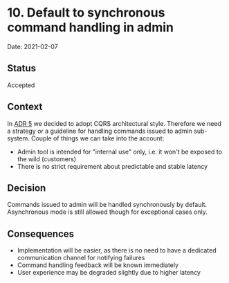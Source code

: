 # 10. Default to synchronous command handling in admin

Date: 2021-02-07

## Status

Accepted

## Context

In [ADR 5](0005-use-cqrs-architectural-style.md) we decided to adopt CQRS architectural style. Therefore we  need a 
strategy or a guideline for handling commands issued to admin sub-system. Couple of things we can take into the
account:
- Admin tool is intended for "internal use" only, i.e. it won't be exposed to the wild (customers)
- There is no strict requirement about predictable and stable latency

## Decision

Commands issued to admin will be handled synchronously by default. Asynchronous mode is still allowed though for 
exceptional cases only.

## Consequences

- Implementation will be easier, as there is no need to have a dedicated communication channel for notifying failures
- Command handling feedback will be known immediately 
- User experience may be degraded slightly due to higher latency
